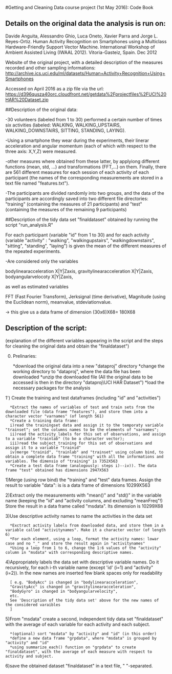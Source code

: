 #Getting and Cleaning Data course project (1st May 2016): Code Book

## Details on the original data the analysis is run on:

Davide Anguita, Alessandro Ghio, Luca Oneto, Xavier Parra and Jorge L. Reyes-Ortiz. Human Activity Recognition on Smartphones using a Multiclass Hardware-Friendly Support Vector Machine. International Workshop of Ambient Assisted Living (IWAAL 2012). Vitoria-Gasteiz, Spain. Dec 2012

Website of the original project, with a detailed description of the measures recorded and other sampling informations:
http://archive.ics.uci.edu/ml/datasets/Human+Activity+Recognition+Using+Smartphones 

Accessed on April 2016 as a zip file via the url: 
https://d396qusza40orc.cloudfront.net/getdata%2Fprojectfiles%2FUCI%20HAR%20Dataset.zip

##Description of the original data: 

-30 volunteers (labeled from 1 to 30) performed a certain number of times six activities (labeled: WALKING, WALKING_UPSTAIRS, WALKING_DOWNSTAIRS, SITTING, STANDING, LAYING). 

-Using a smartphone they wear during the experiments, their linerar acceleration and angular momentum (each of which with respect to the three axis: X,Y,Z) were measured.

-other measures where obtained from these latter, by applyiong different functions (mean, std, ...) and transformations (FFT,...) on them. Finally, there are 561 different measures for each session of each activity of each participant (the names of the corresponding measurements are stored in a text file named "features.txt").

-The participants are divided randomly into two groups, and the data of the participants are accordingly saved into two different file directories: "training" (containing the measures of 21 participants) and "test" (containing the measures of the remaining 9 participants)


##Description of the tidy data set "finaldataset" obtained by running the script "run_analysis.R"

For each participant (variable "id" from 1 to 30) 
and for each activity (variable "activity" : "walking", "walkingupstairs", "walkingdownstairs", "sitting", "standing", "laying")
is given the mean of the different measures of the repeated experiments.

-Are considered only the variables 

bodylinearacceleration X|Y|Zaxis, 
gravitylinearacceleration X|Y|Zaxis, 
bodyangularvelocoty X|Y|Zaxis, 

as well as estimated variables

FFT (Fast Fourier Transform), 
Jerksignal (time derivative), 
Magnitude (using the Euclidean norm), 
meanvalue, 
stdeviationvalue.

-> this give us a data frame of dimension (30x6)X68= 180X68


## Description of the script: 
(explanation of the different variables appearing in the script and the steps for cleaning the original data and obtain the "finaldataset")

0) Prelinaries: 
      
      *download the original data into a new "dataproj" directory
      *change the working directory to "dataproj", where the data file has been downloaded
      *unzip the downloaded file
(All the original data to be accessed is then in the directory "dataproj\\UCI HAR Dataset")
      *load the necessary packages for the analysis
      
1') Create the training and test dataframes (including "id" and "activities")

      *Extract the names of variables of test and train sets from the downloaded file (data frame "features"), and store them into a character vector "varnames" (of length 561)
      *Create a training data frame:
      i)read the trainingset data and assign it to the temporaty variable "trainset"; set the columns names to be the elements of "varnames"; 
      ii)read the activity_labels for this set of observations, and assign to a variable "trainlab" (to be a character vector);
      iii)read the subject_training for this set of observations and assign it to a variable "trainid"
      iv)merge "trainid", "trainlab" and "trainset" using column bind, to obtain a complete data frame "training" with all the informations and variables. The dimensio of "training" is 7352X563 
      *Create a test data frame (analogously: steps i)--iv)). The data frame "test" obtained has dimensions 2947X563
            
1)Merge (using row bind) the "training" and "test" data frames. Assign the result to variable "data": is is a data frame of dimensions 10299X563
      
2)Extract only the measurements with "mean()" and "std()" in the variable name (keeping the "id" and "activity columns, and excluding "meanFreq"!)
Store the result in a data frame called "msdata". Its dimension is 10299X68
      
3)Use descriptive activity names to name the activities in the data set

      *Exctract activity labels from downloaded data, and store them in a variable called "activitynames". Make it a character vector (of length 6)
      *For each element, using a loop, format the activity names: lowar case and no "_" and store the result again in "activitynames"
      *Using a loop from 1 to 6, change the 1:6 values of the "activity" column in "msdata" with corresponding descriptive names.
      
4)Appropriately labels the data set with descriptive variable names. Do it recursively, for each i-th variable name (except 'id' (i=1) and "activity" (i=2)). In the new names are inserted few blank spaces only for readability 
      
      [ e.g. "BodyAcc" is changed in "bodylinearacceleration", 
      "GravityAcc" is changed in "gravitylinearacceleration",
      "BodyGyro" is changed in "bodyangularvelocity", 
      etc.
      See 'Description of the tidy data set' above for the new names of the considered varaibles
      ]
      
5)From "msdata" create a second, independent tidy data set "finaldataset" with the average of each variable for each activity and each subject.
      
      *(optional) sort "msdata" by "activity" and "id" (in this order)
      *define a new data frame "grpdata", where "msdata" is grouped by "activity" and "id"
      *using summarize_each() function on "grpdata" to create "finaldataset", with the average of each measure with respect to activity and subject.
      
6)save the obtained dataset "finaldataset" in a text file, " "-separated.
      
